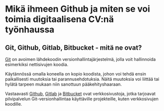 # Mikä ihmeen Github ja miten se voi toimia digitaalisena CV:nä työnhaussa

## Git, Github, Gitlab, Bitbucket - mitä ne ovat?

[Git](https://git-scm.com/) on avoimen lähdekoodin versionhallintajärjestelmä, jolla voit hallinnoida esimerkiksi nettisivujen koodia.

Käytännössä omalla koneella on kopio koodista, johon voi tehdä ensin paikallisesti muutoksia tai parannusehdotuksia. Näitä muutoksia voi liittää tai hylätä tarpeen mukaan niin sanottuun pääkehityshaaraan.

Vastaavasti [Github](https://github.com/), [Gitlab](https://about.gitlab.com/) ja [Bitbucket](https://bitbucket.org/) ovat verkkosivustoja, jotka tarjoavat pilvipalvelun Git-versionhallintaa käyttäville projekteille, kuten verkkosivujen koodille.
